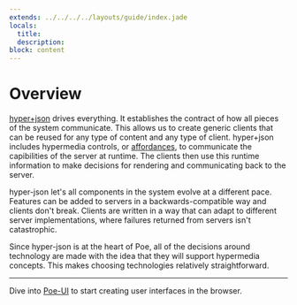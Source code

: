 ```yaml
---
extends: ../../../../layouts/guide/index.jade
locals:
  title:
  description:
block: content
---
```


# Overview

[hyper+json](https://github.com/hypergroup/hyper-json) drives everything. It establishes the contract of how all pieces of the system communicate. This allows us to create generic clients that can be reused for any type of content and any type of client. hyper+json includes hypermedia controls, or [affordances](https://en.wikipedia.org/wiki/Affordance), to communicate the capibilities of the server at runtime. The clients then use this runtime information to make decisions for rendering and communicating back to the server.

hyper-json let's all components in the system evolve at a different pace. Features can be added to servers in a backwards-compatible way and clients don't break. Clients are written in a way that can adapt to different server implementations, where failures returned from servers isn't catastrophic.

Since hyper-json is at the heart of Poe, all of the decisions around technology are made with the idea that they will support hypermedia concepts. This makes choosing technologies relatively straightforward.

<hr/>

Dive into [Poe-UI](/guide/ui/introduction/overview) to start creating user interfaces in the browser.
